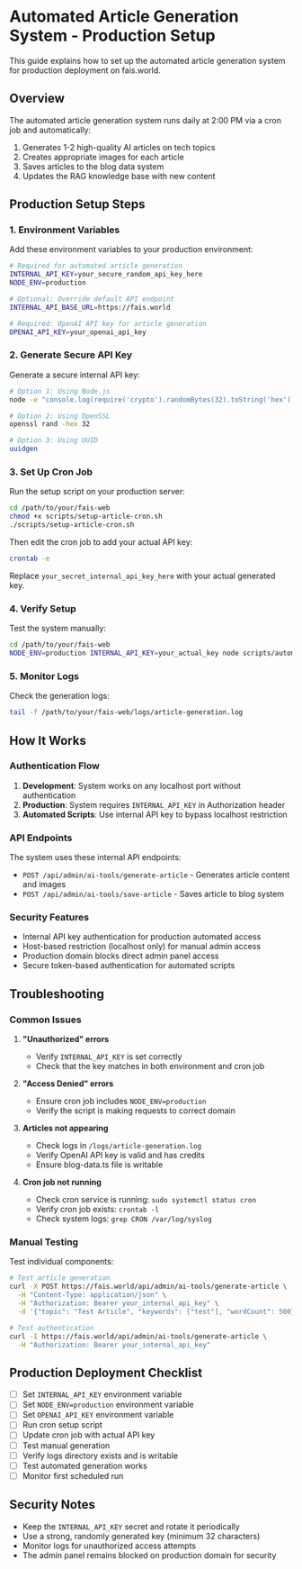 # Automated Article Generation System - Production Setup

This guide explains how to set up the automated article generation system for production deployment on fais.world.

## Overview

The automated article generation system runs daily at 2:00 PM via a cron job and automatically:
1. Generates 1-2 high-quality AI articles on tech topics
2. Creates appropriate images for each article
3. Saves articles to the blog data system
4. Updates the RAG knowledge base with new content

## Production Setup Steps

### 1. Environment Variables

Add these environment variables to your production environment:

```bash
# Required for automated article generation
INTERNAL_API_KEY=your_secure_random_api_key_here
NODE_ENV=production

# Optional: Override default API endpoint
INTERNAL_API_BASE_URL=https://fais.world

# Required: OpenAI API key for article generation
OPENAI_API_KEY=your_openai_api_key
```

### 2. Generate Secure API Key

Generate a secure internal API key:

```bash
# Option 1: Using Node.js
node -e "console.log(require('crypto').randomBytes(32).toString('hex'))"

# Option 2: Using OpenSSL
openssl rand -hex 32

# Option 3: Using UUID
uuidgen
```

### 3. Set Up Cron Job

Run the setup script on your production server:

```bash
cd /path/to/your/fais-web
chmod +x scripts/setup-article-cron.sh
./scripts/setup-article-cron.sh
```

Then edit the cron job to add your actual API key:

```bash
crontab -e
```

Replace `your_secret_internal_api_key_here` with your actual generated key.

### 4. Verify Setup

Test the system manually:

```bash
cd /path/to/your/fais-web
NODE_ENV=production INTERNAL_API_KEY=your_actual_key node scripts/automated-article-generation.mjs
```

### 5. Monitor Logs

Check the generation logs:

```bash
tail -f /path/to/your/fais-web/logs/article-generation.log
```

## How It Works

### Authentication Flow

1. **Development**: System works on any localhost port without authentication
2. **Production**: System requires `INTERNAL_API_KEY` in Authorization header
3. **Automated Scripts**: Use internal API key to bypass localhost restriction

### API Endpoints

The system uses these internal API endpoints:

- `POST /api/admin/ai-tools/generate-article` - Generates article content and images
- `POST /api/admin/ai-tools/save-article` - Saves article to blog system

### Security Features

- Internal API key authentication for production automated access
- Host-based restriction (localhost only) for manual admin access
- Production domain blocks direct admin panel access
- Secure token-based authentication for automated scripts

## Troubleshooting

### Common Issues

1. **"Unauthorized" errors**
   - Verify `INTERNAL_API_KEY` is set correctly
   - Check that the key matches in both environment and cron job

2. **"Access Denied" errors**
   - Ensure cron job includes `NODE_ENV=production`
   - Verify the script is making requests to correct domain

3. **Articles not appearing**
   - Check logs in `/logs/article-generation.log`
   - Verify OpenAI API key is valid and has credits
   - Ensure blog-data.ts file is writable

4. **Cron job not running**
   - Check cron service is running: `sudo systemctl status cron`
   - Verify cron job exists: `crontab -l`
   - Check system logs: `grep CRON /var/log/syslog`

### Manual Testing

Test individual components:

```bash
# Test article generation
curl -X POST https://fais.world/api/admin/ai-tools/generate-article \
  -H "Content-Type: application/json" \
  -H "Authorization: Bearer your_internal_api_key" \
  -d '{"topic": "Test Article", "keywords": ["test"], "wordCount": 500}'

# Test authentication
curl -I https://fais.world/api/admin/ai-tools/generate-article \
  -H "Authorization: Bearer your_internal_api_key"
```

## Production Deployment Checklist

- [ ] Set `INTERNAL_API_KEY` environment variable
- [ ] Set `NODE_ENV=production` environment variable
- [ ] Set `OPENAI_API_KEY` environment variable
- [ ] Run cron setup script
- [ ] Update cron job with actual API key
- [ ] Test manual generation
- [ ] Verify logs directory exists and is writable
- [ ] Test automated generation works
- [ ] Monitor first scheduled run

## Security Notes

- Keep the `INTERNAL_API_KEY` secret and rotate it periodically
- Use a strong, randomly generated key (minimum 32 characters)
- Monitor logs for unauthorized access attempts
- The admin panel remains blocked on production domain for security
